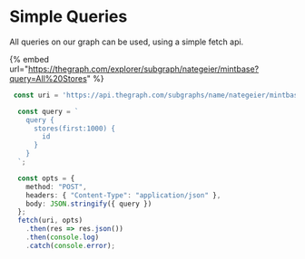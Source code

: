 # Simple Queries

All queries on our graph can be used, using a simple fetch api.

{% embed url="https://thegraph.com/explorer/subgraph/nategeier/mintbase?query=All%20Stores" %}

```typescript
 const uri = 'https://api.thegraph.com/subgraphs/name/nategeier/mintbase'

  const query = `
    query {
      stores(first:1000) {
        id
      }
    }
  `;

  const opts = {
    method: "POST",
    headers: { "Content-Type": "application/json" },
    body: JSON.stringify({ query })
  };
  fetch(uri, opts)
    .then(res => res.json())
    .then(console.log)
    .catch(console.error);


  

```

